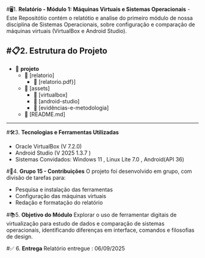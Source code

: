 #🖥️1. **Relatório - Módulo 1: Máquinas Virtuais e Sistemas Operacionais**
-Este Repositótio contém o relatótio e analise do primeiro módulo de nossa disciplina de Sistemas Operacionais, 
sobre configuração e comparação de máquinas virtuais (VirtualBox e Android Studio).

#📋2. **Estrutura do Projeto**
---

- 📁 **projeto**
  - 📁 [relatorio]
    - 📄 [relatorio.pdf}]
  - 📁 [assets]
    - 📁 [virtualbox]
    - 📁 [android-studio]
    - 📁 [evidências-e-metodologia]
  - 📄 [README.md]           

---
#🛠️3. **Tecnologias e Ferramentas Utilizadas**
- Oracle VirtualBox (V 7.2.0)
- Android Studio (V 2025 1.3.7 )
- Sistemas Convidados: Windows 11 , Linux Lite 7.0 , Android(API 36)

#👥4. **Grupo 15 - Contribuições**
O projeto foi desenvolvido em grupo, com divisão de tarefas para:
- Pesquisa e instalação das ferramentas
- Configuração das máquinas virtuais
- Redação e formatação do relatório

#📚5. **Objetivo do Módulo**
Explorar o uso de ferramentar digitais de virtualização para estudo de dados e comparação de sistemas operacionais,
identificando diferenças em interface, comandos e filosofias de design.

#✅ 6. **Entrega**
Relatório entregue : 06/09/2025








